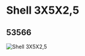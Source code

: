 # Shell 3X5X2,5
## 53566
![Shell 3X5X2,5](https://lc-www-live-s.legocdn.com/media/bricks/5/2/4284564.jpg)